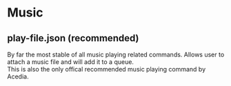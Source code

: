 # Music
## play-file.json (recommended)
By far the most stable of all music playing related commands. Allows user to attach a music file and will add it to a queue.<br>
This is also the only offical recommended music playing command by Acedia.
